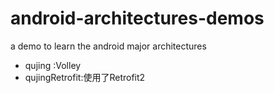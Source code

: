 # android-architectures-demos
a demo to learn the android major architectures

* qujing :Volley
* qujingRetrofit:使用了Retrofit2
